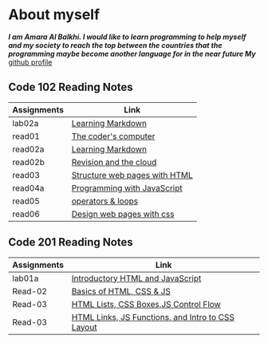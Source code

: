 # About myself

***I am Amara Al Balkhi. I would like to learn programming to help myself and my society to reach the top between the countries that the programming maybe become another language for in the near future My*** [github profile](https://github.com/Amara994)

## Code 102 Reading Notes

| Assignments |     Link                                 |
|-------------|------------------------------------------|
|  lab02a     |[Learning Markdown](lab02a.md)            |
|  read01     |[The coder's computer](read01.md)         |
|  read02a    |[Learning Markdown](read02a.md)           |
|  read02b    |[Revision and the cloud](read02b.md)      |
|  read03     |[Structure web pages with HTML](read03.md)|
|  read04a    |[Programming with JavaScript](read04a.md) |
|  read05     |[operators & loops](read05.md)            |
|  read06     |[Design web pages with css](read06.md)    |

## Code 201 Reading Notes

| Assignments |     Link                                                      |
|-------------|---------------------------------------------------------------|
|  lab01a     |[Introductory HTML and JavaScript](introductory.md)            |
|  Read-02    |[Basics of HTML, CSS & JS](read-02.md)                         |
|  Read-03    |[HTML Lists, CSS Boxes,JS Control Flow](read-03.md)            |
|  Read-03    |[HTML Links, JS Functions, and Intro to CSS Layout](read-04.md)|